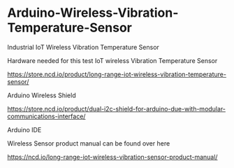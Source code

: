 # Arduino-Wireless-Vibration-Temperature-Sensor
Industrial IoT Wireless Vibration Temperature Sensor 

Hardware needed for this test IoT wireless Vibration Temperature Sensor

https://store.ncd.io/product/long-range-iot-wireless-vibration-temperature-sensor/

Arduino Wireless Shield

https://store.ncd.io/product/dual-i2c-shield-for-arduino-due-with-modular-communications-interface/

Arduino IDE

Wireless Sensor product manual can be found over here

https://ncd.io/long-range-iot-wireless-vibration-sensor-product-manual/
